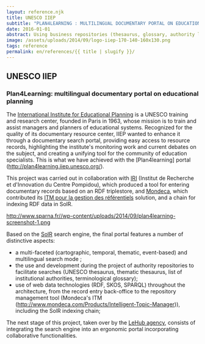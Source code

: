 ```yaml
---
layout: reference.njk
title: UNESCO IIEP
subtitle: "PLAN4LEARNING : MULTILINGUAL DOCUMENTARY PORTAL ON EDUCATION PLANNING"
date: 2016-01-01
abstract: Using business repositories (thesaurus, glossary, authority lists) to propose an intelligent search system.
image: /assets/uploads/2014/09/logo-iiep-170-140-160x130.png
tags: reference
permalink: en/references/{{ title | slugify }}/
---
```


## UNESCO IIEP

### Plan4Learning: multilingual documentary portal on educational planning

The [International Institute for Educational Planning](http://www.iiep.unesco.org/) is a UNESCO training and research center, founded in Paris in 1963, whose mission is to train and assist managers and planners of educational systems. Recognized for the quality of its documentary resource center, IIEP wanted to enhance it through a documentary search portal, providing easy access to resource records, highlighting the institute's monitoring work and current debates on the subject, and creating a unifying tool for the community of education specialists. This is what we have achieved with the [Plan4learning] portal (http://plan4learning.iiep.unesco.org/).

This project was carried out in collaboration with [IRI](http://www.iri.centrepompidou.fr/) (Institut de Recherche et d'Innovation du Centre Pompidou), which produced a tool for entering documentary records based on an RDF triplestore, and [Mondeca](http://www.mondeca.com/), which contributed its [ITM pour la gestion des référentiels](http://www.mondeca.com/Products/Intelligent-Topic-Manager) solution, and a chain for indexing RDF data in SolR.

http://www.sparna.fr//wp-content/uploads/2014/09/plan4learning-screenshot-1.png

Based on the [SolR](http://lucene.apache.org/solr) search engine, the final portal features a number of distinctive aspects:

- a multi-faceted (cartographic, temporal, thematic, event-based) and multilingual search mode ;
- the use and development during the project of authority repositories to facilitate searches (UNESCO thesaurus, thematic thesaurus, list of institutional authorities, terminological glossary);
- use of web data technologies (RDF, SKOS, SPARQL) throughout the architecture, from the record entry back-office to the repository management tool (Mondeca's ITM (http://www.mondeca.com/Products/Intelligent-Topic-Manager)), including the SolR indexing chain;

The next stage of this project, taken over by the [LeHub agency](http://www.lehub-agence.com/), consists of integrating the search engine into an ergonomic portal incorporating collaborative functionalities.